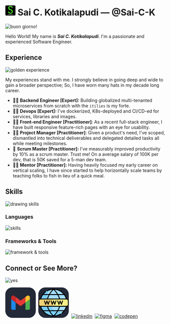 # ![logo](img/logo32.png) Sai C. Kotikalapudi &mdash; @Sai-C-K

![buon giorno!](https://media.tenor.com/t0Fpx0elmwcAAAAC/giorno-giorno-giovanna.gif)

Hello World! My name is ***Sai C. Kotikalapudi***. I'm a passionate and experienced Software Engineer. 

## Experience 

![golden experience](https://media.tenor.com/274j_RLtt6UAAAAC/giorno-gold-experience.gif)

My experiences stand with me. I strongly believe in going deep and wide to gain a broader perspective; So, I have worn many hats in my decade long  career.

- :construction_worker_man: **Backend Engineer [Expert]:** Building globalized multi-tenanted microservices from scratch with the `itilies` is my forte.
- :man_factory_worker: **Devops [Expert]:** I've dockerized, K8s-deployed and CI/CD-ed for services, libraries and images. 
- :man_artist: **Front-end Engineer [Practitioner]**:  As a recent full-stack engineer, I have built responsive feature-rich pages with an eye for usability.
- :male_detective: **Project Manager [Practitioner]**: Given a product's need, I've scoped, dismantled into technical deliverables and delegated detailed tasks all while meeting milestones.
- :guard: **Scrum Master [Practitioner]:** I've measurably improved productivity by 10% as a scrum master. Trust me! On a average salary of 100K per dev, that is 50K saved for a 5-man dev team.
- :farmer: **Mentor [Practitioner]:** Having heavily focused my early career on vertical scaling, I have since started to help horizontally scale teams by teaching folks to fish in lieu of a quick meal.

## Skills

![drawing skills](https://media.tenor.com/yGfozCgJ14UAAAAC/elijahkujo-rohan-kishibe.gif)

### Languages

![skills](https://skillicons.dev/icons?i=java,kotlin,ruby,python,javascript,ts,html,css,bash&perline=4)

### Frameworks & Tools
![framework & tools](https://skillicons.dev/icons?i=idea,spring,rails,gradle,figma,react,tailwind,jenkins,mysql,redis,docker,kubernetes,postman&perline=4)

## Connect or See More?

![yes](https://media.tenor.com/qOG4OEr9rFcAAAAC/jojos-bizarre-adventures-jotaro.gif)

[![gmail](img/gmail-dark-48.svg)](mailto:Sai.C.K.Dev@gmail.com)&nbsp;&nbsp;[![website](img/website-dark-48.svg)](https://saick.me)&nbsp;&nbsp;[![linkedin](https://skillicons.dev/icons?i=linkedin)](https://www.linkedin.com/in/SaiCK)&nbsp;&nbsp;[![figma](https://skillicons.dev/icons?i=figma)](https://www.figma.com/@saick)&nbsp;&nbsp;[![codepen](https://skillicons.dev/icons?i=codepen)](https://codepen.io/sai-c-k)


